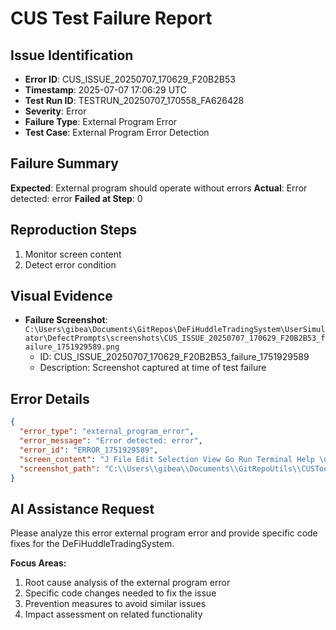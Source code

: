 # CUS Test Failure Report

## Issue Identification
- **Error ID**: CUS_ISSUE_20250707_170629_F20B2B53
- **Timestamp**: 2025-07-07 17:06:29 UTC
- **Test Run ID**: TESTRUN_20250707_170558_FA626428
- **Severity**: Error
- **Failure Type**: External Program Error
- **Test Case**: External Program Error Detection

## Failure Summary
**Expected**: External program should operate without errors
**Actual**: Error detected: error
**Failed at Step**: 0

## Reproduction Steps
1. Monitor screen content
2. Detect error condition

## Visual Evidence
- **Failure Screenshot**: `C:\Users\gibea\Documents\GitRepos\DeFiHuddleTradingSystem\UserSimulator\DefectPrompts\screenshots\CUS_ISSUE_20250707_170629_F20B2B53_failure_1751929589.png`
  - ID: CUS_ISSUE_20250707_170629_F20B2B53_failure_1751929589
  - Description: Screenshot captured at time of test failure

## Error Details
```json
{
  "error_type": "external_program_error",
  "error_message": "Error detected: error",
  "error_id": "ERROR_1751929589",
  "screen_content": "J File Edit Selection View Go Run Terminal Help \u20ac5 P GitRepoutils By enad -\n\nx\n| oO EXPLORER s+ @ CUS.py M \u00a5 CUS_ExtP_Testing Guide.md U X BRa-- CHAT 2EC+D- x\n> OPEN EDITORS CUS_ExtP_Testing Guide.md > \u00a9 # CUS-ExtP Input Simulation Testing Guide > 3 ## A IMPORTANT: Single Terminal Workflow \u201c| PYEHOR CUP-PY\nD ~ simepouus 1 # CUS-ExtP Input Simulation Testing Guide Let me try without the background flag:\n\u00a5 CUSTool a . . | |\nD ie 7 3 ## A. IMPORTANT: Single Terminal Workflow = Wy stem say\n%\u00ae Paar rar Pee\n\nl Excellent! CUS has started successfully and is now waiting for user input. The\n\n\u00a3 INFO:root:Python executable: C:\\Program Files\\Python313\\python.exe press) program has:\nINFO: root: sys.path: [C:\\\\Users\\\\gibea\\\\Documents\\\\GitRepos\\\\DeFiHuddleTradingsystem\\\\src\u2019, \"C:\\\\Users\\\\gibea\\\\Documentsfal directory** (not\n\n\\\\GitRepos\\\\DeFiHuddleTradingSystem\u2019, \u2018C:\\\\Program Files\\\\Python313\\\\python313.zip\", \u2018C:\\\\Program Files\\\\Python313\\\\DLLs|\n\n*, \u2018C:\\Program Files\\\\Python313\\\\Lib\", \u2018C:\\\\Program Fil",
  "screenshot_path": "C:\\Users\\gibea\\Documents\\GitRepoUtils\\CUSTool\\Logs\\Screenshots\\screenshot_1751929589.png"
}
```

## AI Assistance Request

Please analyze this error external program error and provide specific code fixes for the DeFiHuddleTradingSystem.

**Focus Areas:**
1. Root cause analysis of the external program error
2. Specific code changes needed to fix the issue
3. Prevention measures to avoid similar issues
4. Impact assessment on related functionality